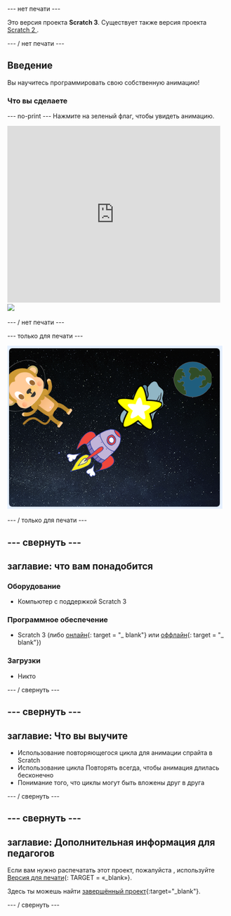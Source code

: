 \--- нет печати \---

Это версия проекта **Scratch 3**. Существует также версия проекта [Scratch 2 ](https://projects.raspberrypi.org/en/projects/lost-in-space-scratch2).

\--- / нет печати \---

## Введение

Вы научитесь программировать свою собственную анимацию!

### Что вы сделаете

\--- no-print \--- Нажмите на зеленый флаг, чтобы увидеть анимацию.

<div class="scratch-preview">
  <iframe allowtransparency="true" width="485" height="402" src="https://scratch.mit.edu/projects/embed/276873231/?autostart=false" frameborder="0" scrolling="no"></iframe>
  <img src="images/space-final.png">
</div>

\--- / нет печати \---

\--- только для печати \---

![Завершить проект](images/showcase_static.png)

\--- / только для печати \---

## \--- свернуть \---

## заглавие: что вам понадобится

### Оборудование

- Компьютер с поддержкой Scratch 3

### Программное обеспечение

- Scratch 3 (либо [онлайн](http://rpf.io/scratchon){: target = "_ blank"} или [оффлайн](http://rpf.io/scratchoff){: target = "_ blank"})

### Загрузки

- Никто

\--- / свернуть \---

## \--- свернуть \---

## заглавие: Что вы выучите

- Использование повторяющегося цикла для анимации спрайта в Scratch
- Использование цикла Повторять всегда, чтобы анимация длилась бесконечно
- Понимание того, что циклы могут быть вложены друг в друга

\--- / свернуть \---

## \--- свернуть \---

## заглавие: Дополнительная информация для педагогов

Если вам нужно распечатать этот проект, пожалуйста , используйте [Версия для печати](https://projects.raspberrypi.org/en/projects/lost-in-space/print){: TARGET = «_blank»}.

Здесь ты можешь найти [завершённый проект](http://rpf.io/p/en/lost-in-space-get){:target="_blank"}.

\--- / свернуть \---